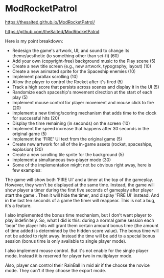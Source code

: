 # ModRocketPatrol
https://thesalted.github.io/ModRocketPatrol/

https://github.com/theSalted/ModRocketPatrol

Here is my point breakdown:

- Redesign the game's artwork, UI, and sound to change its theme/aesthetic (to something other than sci-fi) (60)
- Add your own (copyright-free) background music to the Play scene (5)
- Create a new title screen (e.g., new artwork, typography, layout) (10)
- Create a new animated sprite for the Spaceship enemies (10)
- Implement parallax scrolling (10)
- Allow the player to control the Rocket after it's fired (5)
- Track a high score that persists across scenes and display it in the UI (5)
- Randomize each spaceship's movement direction at the start of each play (5)
- Implement mouse control for player movement and mouse click to fire (20)
- Implement a new timing/scoring mechanism that adds time to the clock for successful hits (20)
- Display the time remaining (in seconds) on the screen (10)
- Implement the speed increase that happens after 30 seconds in the original game (5)
- Implement the 'FIRE' UI text from the original game (5)
- Create new artwork for all of the in-game assets (rocket, spaceships, explosion) (20) 
- Create a new scrolling tile sprite for the background (5)
- Implement a simultaneous two-player mode (30)
- Some of the implementation might not be obvious right away, here is few examples:

The game will show both 'FIRE UI' and a timer at the top of the gameplay. However, they won't be displayed at the same time. Instead, the game will show player a timer during the first five seconds of gameplay after player start the game . Then it will hide the timer, and display 'FIRE UI' instead. And in the last ten seconds of a game the timer will reappear. This is not a bug, it's a feature.

I also implemented the bonus time mechanism, but I don't want player to play indefinitely. So, what I did is this: during a normal game session each 'bear' the player hits will grant them certain amount bonus time (the amount of time added is determined by the hidden score value). The bonus time will not be added to right away. Instead the time will be add to a special bonus session (bonus time is only available to single player mode).

I also implement mouse control. But it's not enable for the single player mode. Instead it is reserved for player two in multiplayer mode.

Also, player can control their RainBall in mid air if the choose the novice mode. They can't if they choose the export mode.

